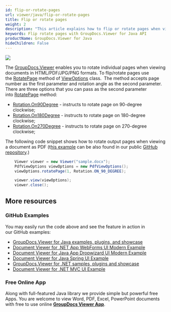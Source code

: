 ```yaml
---
id: flip-or-rotate-pages
url: viewer/java/flip-or-rotate-pages
title: Flip or rotate pages
weight: 2
description: "This article explains how to flip or rotate pages when viewing documents with GroupDocs.Viewer within your Java applications."
keywords: Flip rotate pages with GroupDocs.Viewer for Java API
productName: GroupDocs.Viewer for Java
hideChildren: False
---
```

![](viewer/java/images/flip-or-rotate-pages.png)

The [GroupDocs.Viewer](https://products.groupdocs.com/viewer) enables you to rotate individual pages when viewing documents in HTML/PDF/JPG/PNG formats. To flip/rotate pages use the [RotatePage](https://apireference.groupdocs.com/java/viewer/groupdocs.viewer.options/viewoptions/methods/rotatepage) method of [ViewOptions](https://apireference.groupdocs.com/viewer/java/com.groupdocs.viewer.options/ViewOptions) class.  The method accepts page number as the first parameter and rotation angle as the second parameter. There are three options that you can pass as the second parameter into [RotatePage](https://apireference.groupdocs.com/java/viewer/groupdocs.viewer.options/viewoptions/methods/rotatepage) method:

*   [Rotation.On90Degree](https://apireference.groupdocs.com/java/viewer/groupdocs.viewer.options/rotation) - instructs to rotate page on 90-degree clockwise; 
*   [Rotation.On180Degree](https://apireference.groupdocs.com/java/viewer/groupdocs.viewer.options/rotation) - instructs to rotate page on 180-degree clockwise;
*   [Rotation.On270Degree](https://apireference.groupdocs.com/java/viewer/groupdocs.viewer.options/rotation) - instructs to rotate page on 270-degree clockwise;

The following code snippet shows how to rotate output pages when viewing a document as PDF (t[his example](https://github.com/groupdocs-viewer/GroupDocs.Viewer-for-Java/blob/master/Examples/GroupDocs.Viewer.Examples.CSharp/AdvancedUsage/Rendering/CommonRenderingOptions/FlipRotatePages.cs) can be also found in our public [GitHub repository](https://github.com/groupdocs-viewer/GroupDocs.Viewer-for-Java).)

```java
    Viewer viewer = new Viewer("sample.docx");
    PdfViewOptions viewOptions = new PdfViewOptions();
    viewOptions.rotatePage(1, Rotation.ON_90_DEGREE);

    viewer.view(viewOptions);
    viewer.close();
```

## More resources
### GitHub Examples
You may easily run the code above and see the feature in action in our GitHub examples:
*   [GroupDocs.Viewer for Java examples, plugins, and showcase](https://github.com/groupdocs-viewer/GroupDocs.Viewer-for-Java)
*   [Document Viewer for .NET App WebForms UI Modern Example](https://github.com/groupdocs-viewer/GroupDocs.Viewer-for-Java-WebForms)    
*   [Document Viewer for Java App Dropwizard UI Modern Example](https://github.com/groupdocs-viewer/GroupDocs.Viewer-for-Java-Dropwizard)    
*   [Document Viewer for Java Spring UI Example](https://github.com/groupdocs-viewer/GroupDocs.Viewer-for-Java-Spring)
*   [GroupDocs.Viewer for .NET samples, plugins and showcase](https://github.com/groupdocs-viewer/GroupDocs.Viewer-for-.NET)
*   [Document Viewer for .NET MVC UI Example](https://github.com/groupdocs-viewer/GroupDocs.Viewer-for-Java-MVC)     

### Free Online App
Along with full-featured Java library we provide simple but powerful free Apps.
You are welcome to view Word, PDF, Excel, PowerPoint documents with free to use online **[GroupDocs Viewer App](https://products.groupdocs.app/viewer)**.
